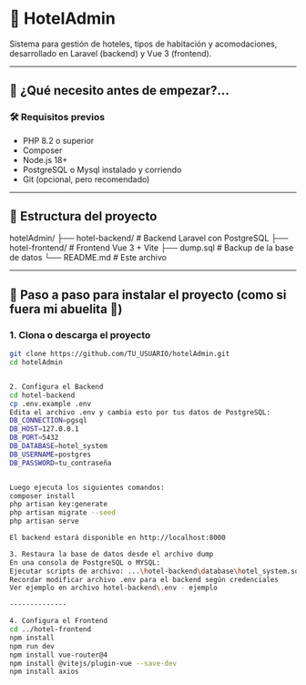 # 📘 HotelAdmin

Sistema para gestión de hoteles, tipos de habitación y acomodaciones, desarrollado en Laravel (backend) y Vue 3 (frontend).

---

## 🚀 ¿Qué necesito antes de empezar?...

### 🛠 Requisitos previos
- PHP 8.2 o superior
- Composer
- Node.js 18+
- PostgreSQL o Mysql instalado y corriendo
- Git (opcional, pero recomendado)

---

## 📁 Estructura del proyecto
hotelAdmin/
├── hotel-backend/ # Backend Laravel con PostgreSQL
├── hotel-frontend/ # Frontend Vue 3 + Vite
├── dump.sql # Backup de la base de datos
└── README.md # Este archivo


---

## 🧱 Paso a paso para instalar el proyecto (como si fuera mi abuelita 🧓)

### 1. Clona o descarga el proyecto

```bash
git clone https://github.com/TU_USUARIO/hotelAdmin.git
cd hotelAdmin


2. Configura el Backend
cd hotel-backend
cp .env.example .env
Edita el archivo .env y cambia esto por tus datos de PostgreSQL:
DB_CONNECTION=pgsql
DB_HOST=127.0.0.1
DB_PORT=5432
DB_DATABASE=hotel_system
DB_USERNAME=postgres
DB_PASSWORD=tu_contraseña


Luego ejecuta los siguientes comandos:
composer install
php artisan key:generate
php artisan migrate --seed
php artisan serve

El backend estará disponible en http://localhost:8000

3. Restaura la base de datos desde el archivo dump
En una consola de PostgreSQL o MYSQL:
Ejecutar scripts de archivo: ...\hotel-backend\database\hotel_system.sql
Recordar modificar archivo .env para el backend según credenciales
Ver ejemplo en archivo hotel-backend\.env - ejemplo

--------------

4. Configura el Frontend
cd ../hotel-frontend
npm install
npm run dev
npm install vue-router@4
npm install @vitejs/plugin-vue --save-dev
npm install axios

